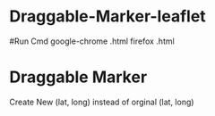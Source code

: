 # Draggable-Marker-leaflet

#Run Cmd
google-chrome <filename>.html
firefox <filename>.html

# Draggable Marker

Create New (lat, long) instead of orginal (lat, long)
